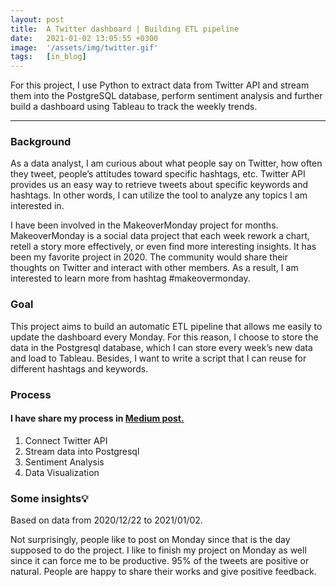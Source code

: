 ```yaml
---
layout: post
title:  A Twitter dashboard | Building ETL pipeline
date:   2021-01-02 13:05:55 +0300
image:  '/assets/img/twitter.gif'
tags:   [in_blog]
---
```


For this project, I use Python to extract data from Twitter API and stream them into the PostgreSQL database, perform sentiment analysis and further build a dashboard using Tableau to track the weekly trends.

---

### Background
As a data analyst, I am curious about what people say on Twitter, how often they tweet, people’s attitudes toward specific hashtags, etc. Twitter API provides us an easy way to retrieve tweets about specific keywords and hashtags. In other words, I can utilize the tool to analyze any topics I am interested in.

I have been involved in the MakeoverMonday project for months. MakeoverMonday is a social data project that each week rework a chart, retell a story more effectively, or even find more interesting insights. It has been my favorite project in 2020. The community would share their thoughts on Twitter and interact with other members. As a result, I am interested to learn more from hashtag #makeovermonday.

### Goal
This project aims to build an automatic ETL pipeline that allows me easily to update the dashboard every Monday. For this reason, I choose to store the data in the Postgresql database, which I can store every week’s new data and load to Tableau. Besides, I want to write a script that I can reuse for different hashtags and keywords.

### Process

#### I have share my process in <a href="https://medium.com/analytics-vidhya/how-i-built-a-twitter-dashboard-4d5d0e53c36c?source=friends_link&sk=4ed12175f6f17f99ebb1e34f1a3a28e8" target="_blank" > Medium post.</a>
1. Connect Twitter API
2. Stream data into Postgresql
3. Sentiment Analysis
4. Data Visualization


### Some insights💡
Based on data from 2020/12/22 to 2021/01/02.


Not surprisingly, people like to post on Monday since that is the day supposed to do the project. I like to finish my project on Monday as well since it can force me to be productive.
95% of the tweets are positive or natural. People are happy to share their works and give positive feedback.

